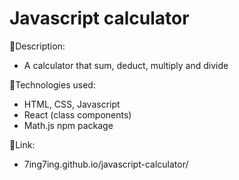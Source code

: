 # Javascript calculator

:page_facing_up:Description:

- A calculator that sum, deduct, multiply and divide

:wrench:Technologies used:

- HTML, CSS, Javascript
- React (class components)
- Math.js npm package


:link:Link:
- 7ing7ing.github.io/javascript-calculator/


